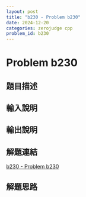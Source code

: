 ```yaml
---
layout: post
title: "b230 - Problem b230"
date: 2024-12-20
categories: zerojudge cpp
problem_id: b230
---
```


# Problem b230

## 題目描述



## 輸入說明



## 輸出說明



## 解題連結

[b230 - Problem b230](https://zerojudge.tw/ShowProblem?problemid=b230)

## 解題思路

